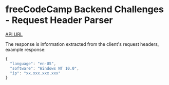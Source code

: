 # freeCodeCamp Backend Challenges - Request Header Parser

[API URL](https://req-info-api.herokuapp.com/api/whoami)

The response is information extracted from the client's request headers, example response:
```javascript
{
  "language": "en-US",
  "software": "Windows NT 10.0",
  "ip": "xx.xxx.xxx.xxx"
}
```
